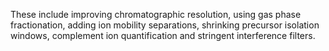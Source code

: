 These include improving chromatographic resolution, using gas phase fractionation, adding ion mobility separations, shrinking precursor isolation windows, complement ion quantification and stringent interference filters. 